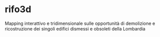 # rifo3d
Mapping interattivo e tridimensionale sulle opportunità di demolizione e ricostruzione dei singoli edifici dismessi e obsoleti della Lombardia
